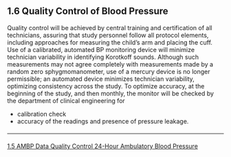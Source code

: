 ## 1.6 Quality Control of Blood Pressure

Quality control will be achieved by central training and certification of all technicians,
assuring that study personnel follow all protocol elements, including approaches for
measuring the child’s arm and placing the cuff. Use of a calibrated, automated BP
monitoring device will minimize technician variability in identifying Korotkoff sounds.
Although such measurements may not agree completely with measurements made by a
random zero sphygmomanometer, use of a mercury device is no longer permissible; an
automated device minimizes technician variability, optimizing consistency across the
study. To optimize accuracy, at the beginning of the study, and then monthly, the
monitor will be checked by the department of clinical engineering for

* calibration check
* accuracy of the readings and presence of pressure leakage.


<hr class="soften" style="margin-top: 20px;margin-bottom: 20px;"/>

<div class="center">
<div class="btn-group">
  <a href=":pages_path:/manuals/ambulatory-blood-pressure/" class="btn btn-default">
    <span class="glyphicon glyphicon-chevron-left"></span>
    1.5 AMBP Data Quality Control
  </a>

  <a href=":pages_path:/manuals/ambulatory-blood-pressure/1-00-ambp-toc.md" class="btn btn-default">
    <span class="glyphicon glyphicon-chevron-up"></span>
    24-Hour Ambulatory Blood Pressure
  </a>


</div>
</div>